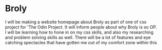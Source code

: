 # Broly

I will be making a website homepage about Broly as part of one of css project for 'The Odin Project. It will inform people about why Broly is so OP. I will be learning how to hone in on my css skills, and also my researching and problem solving skills as well. There will be a lot of features and eye catching spectacles that have gotten me out of my comfort zone within this
